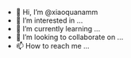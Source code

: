- 👋 Hi, I’m @xiaoquanamm
- 👀 I’m interested in ...
- 🌱 I’m currently learning ...
- 💞️ I’m looking to collaborate on ...
- 📫 How to reach me ...

<!---
xiaoquanamm/xiaoquanamm is a ✨ special ✨ repository because its `README.md` (this file) appears on your GitHub profile.
You can click the Preview link to take a look at your changes.
--->
